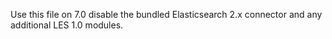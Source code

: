 Use this file on 7.0 disable the bundled Elasticsearch 2.x connector and any additional LES 1.0 modules.
